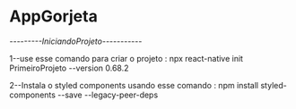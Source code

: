 # AppGorjeta

*---------IniciandoProjeto-----------*

1--use esse comando para criar o projeto : npx react-native init PrimeiroProjeto --version 0.68.2

2--Instala o styled components usando esse comando : npm install styled-components --save --legacy-peer-deps
